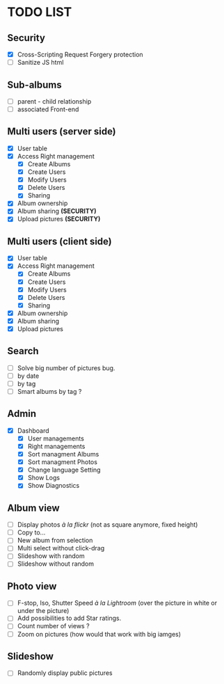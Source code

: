 # TODO LIST

## Security

- [x] Cross-Scripting Request Forgery protection
- [ ] Sanitize JS html

## Sub-albums

- [ ] parent - child relationship
- [ ] associated Front-end

## Multi users (server side)

- [x] User table
- [x] Access Right management
  - [x] Create Albums
  - [x] Create Users
  - [x] Modify Users
  - [x] Delete Users
  - [x] Sharing
- [x] Album ownership
- [x] Album sharing **(SECURITY)**
- [x] Upload pictures **(SECURITY)**

## Multi users (client side)

- [x] User table
- [x] Access Right management
  - [x] Create Albums
  - [x] Create Users
  - [x] Modify Users
  - [x] Delete Users
  - [x] Sharing
- [x] Album ownership
- [x] Album sharing
- [x] Upload pictures

## Search

- [ ] Solve big number of pictures bug.
- [ ] by date
- [ ] by tag
- [ ] Smart albums by tag ?

## Admin

- [x] Dashboard
    - [x] User managements
    - [x] Right managements
    - [x] Sort managment Albums
    - [x] Sort managment Photos
    - [x] Change language Setting
    - [x] Show Logs
    - [X] Show Diagnostics
  
## Album view

- [ ] Display photos _&agrave; la flickr_ (not as square anymore, fixed height)
- [ ] Copy to...
- [ ] New album from selection
- [ ] Multi select without click-drag
- [ ] Slideshow with random
- [ ] Slideshow without random

## Photo view

- [ ] F-stop, Iso, Shutter Speed _&agrave; la Lightroom_ (over the picture in white
or under the picture)
- [ ] Add possibilities to add Star ratings.
- [ ] Count number of views ?
- [ ] Zoom on pictures (how would that work with big iamges)

## Slideshow

- [ ] Randomly display public pictures
